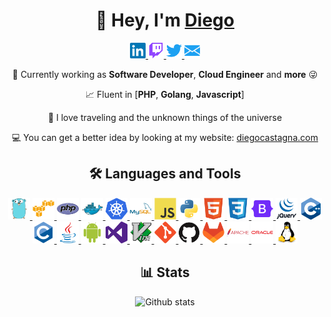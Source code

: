 <div align="center">
<h1>👋 Hey, I'm <a href="https://www.diegocastagna.com/en/">Diego</a></h1>
<p>
    <a href="https://www.linkedin.com/in/diegocastagna/">
        <img alt="Linkedin" width="25px" src="/images/linkedin.svg"/>
    </a>
    <a href="https://www.twitch.tv/unwishingmoon">
        <img alt="Twitch" width="25px" src="/images/twitch.svg"/>
    </a>
    <a href="https://twitter.com/_diegocastagna">
        <img alt="Twitter" width="25px" src="/images/twitter.svg"/>
    </a>
    <a href="mailto:&#100;&#105;&#101;&#103;&#111;&#064;&#100;&#105;&#101;&#103;&#111;&#099;&#097;&#115;&#116;&#097;&#103;&#110;&#097;&#046;&#099;&#111;&#109;">
        <img alt="Email" width="25px" src="/images/email.svg"/>
    </a>
</p>

🔭 Currently working as **Software Developer**, **Cloud Engineer** and **more** 😜

📈 Fluent in [**PHP**, **Golang**, **Javascript**]

🚀 I love traveling and the unknown things of the universe

💻 You can get a better idea by looking at my website: <a href="https://www.diegocastagna.com/en/">diegocastagna.com</a>

<h2>🛠 Languages and Tools</h2>

<a href="https://www.diegocastagna.com/en/resume">
<img src="https://raw.githubusercontent.com/devicons/devicon/master/icons/go/go-original.svg" alt="go" width="35px"/>
<img src="https://raw.githubusercontent.com/devicons/devicon/master/icons/amazonwebservices/amazonwebservices-original.svg" alt="aws" width="35px"/>
<img src="https://raw.githubusercontent.com/devicons/devicon/master/icons/php/php-original.svg" alt="php" width="35px"/>
<img src="https://raw.githubusercontent.com/devicons/devicon/master/icons/docker/docker-original.svg" alt="mysql" width="35px"/>
<img src="https://raw.githubusercontent.com/devicons/devicon/master/icons/kubernetes/kubernetes-plain.svg" alt="mysql" width="35px"/>
<img src="https://raw.githubusercontent.com/devicons/devicon/master/icons/mysql/mysql-original-wordmark.svg" alt="mysql" width="35px"/>
<img src="https://raw.githubusercontent.com/devicons/devicon/master/icons/javascript/javascript-original.svg" alt="javascript" width="35px"/>
<img src="https://raw.githubusercontent.com/devicons/devicon/master/icons/python/python-original.svg" alt="python" width="35px"/>
<img src="https://raw.githubusercontent.com/devicons/devicon/master/icons/html5/html5-original.svg" alt="html5" width="35px"/>
<img src="https://raw.githubusercontent.com/devicons/devicon/master/icons/css3/css3-original.svg" alt="css3" width="35px"/>
<img src="https://raw.githubusercontent.com/devicons/devicon/master/icons/bootstrap/bootstrap-plain.svg" alt="bootstrap" width="35px"/>
<img src="https://raw.githubusercontent.com/devicons/devicon/master/icons/jquery/jquery-original-wordmark.svg" alt="jquery" width="35px"/>
<img src="https://raw.githubusercontent.com/devicons/devicon/master/icons/cplusplus/cplusplus-original.svg" alt="c plus plus" width="35px"/>
<img src="https://raw.githubusercontent.com/devicons/devicon/master/icons/c/c-original.svg" alt="c" width="35px"/>
<img src="https://raw.githubusercontent.com/devicons/devicon/master/icons/java/java-original.svg" alt="java" width="35px"/>
<img src="https://raw.githubusercontent.com/devicons/devicon/master/icons/android/android-original.svg" alt="android" width="35px"/>
<img src="https://raw.githubusercontent.com/devicons/devicon/master/icons/visualstudio/visualstudio-plain.svg" alt="visual studio" width="35px"/>
<img src="https://raw.githubusercontent.com/devicons/devicon/master/icons/vim/vim-original.svg" alt="vim" width="35px"/>
<img src="https://raw.githubusercontent.com/devicons/devicon/master/icons/git/git-original.svg" alt="git" width="35px"/>
<img src="https://raw.githubusercontent.com/devicons/devicon/master/icons/github/github-original.svg" alt="github" width="35px"/>
<img src="https://raw.githubusercontent.com/devicons/devicon/master/icons/gitlab/gitlab-original.svg" alt="gitlab" width="35px"/>
<img src="https://raw.githubusercontent.com/devicons/devicon/master/icons/apache/apache-original-wordmark.svg" alt="apache" width="35px"/>
<img src="https://raw.githubusercontent.com/devicons/devicon/master/icons/oracle/oracle-original.svg" alt="oracle db" width="35px"/>
<img src="https://raw.githubusercontent.com/devicons/devicon/master/icons/linux/linux-original.svg" alt="linux" width="35px"/>
</a>

<h2>📊 Stats</h2>
<p>
    <img alt="Github stats" src="https://github-readme-stats.unwishingmoon.vercel.app/api?username=UnwishingMoon&show_icons=true&hide_border=true&count_private=true&theme=tokyonight" />
</p>
</div>

